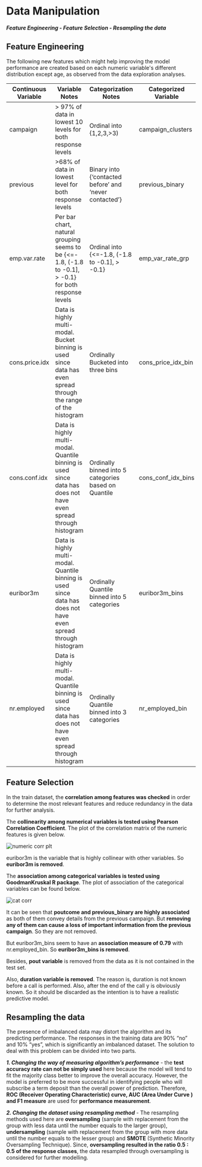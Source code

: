 # Data Manipulation
**_Feature Engineering - Feature Selection - Resampling the data_**

## Feature Engineering
The following new features which might help improving the model performance are created based on each numeric variable's different 
distribution except age, as observed from the data exploration analyses.

| Continuous Variable | Variable Notes | Categorization Notes | Categorized Variable |
| ------------------- | -------------- | -------------------- | -------------------- |
| campaign | > 97% of data in lowest 10 levels for both response levels | Ordinal into {1,2,3,>3) | campaign_clusters |
| previous | >68% of data in lowest level for both response levels | Binary into {‘contacted before’ and ‘never contacted’} | previous_binary |
| emp.var.rate | Per bar chart, natural grouping seems to be {<=- 1.8, (-1.8 to -0.1], > -0.1} for both response levels | Ordinal into {<=-1.8, (-1.8 to -0.1], > -0.1} | emp_var_rate_grp |
| cons.price.idx | Data is highly multi-modal. Bucket binning is used since data has even spread through the range of the histogram | Ordinally Bucketed into three bins | cons_price_idx_bin |
| cons.conf.idx | Data is highly multi-modal. Quantile binning is used since data has does not have even spread through histogram | Ordinally binned into 5 categories based on Quantile | cons_conf_idx_bins |
| euribor3m | Data is highly multi-modal. Quantile binning is used since data has does not have even spread through histogram | Ordinally Quantile binned into 5 categories | euribor3m_bins |
| nr.employed | Data is highly multi-modal. Quantile binning is used since data has does not have even spread through histogram | Ordinally Quantile binned into 3 categories | nr_employed_bin |

## Feature Selection
In the train dataset, the **correlation among features was checked** in order to determine the most relevant features and reduce redundancy in 
the data for further analysis.

The **collinearity among numerical variables is tested using Pearson Correlation Coefficient**. The plot of the correlation matrix of the numeric 
features is given below.

![numeric corr plt](https://user-images.githubusercontent.com/39884389/42271018-ee9b5562-7f9f-11e8-9659-ed0abc49bbbd.jpeg)

euribor3m is the variable that is highly collinear with other variables. So **euribor3m is removed**.

The **association among categorical variables is tested using GoodmanKruskal R package**. The plot of association of the categorical variables
can be found below.

![cat corr](https://user-images.githubusercontent.com/39884389/42271377-cb192906-7fa0-11e8-87cf-b1a02541550d.jpeg)

It can be seen that **poutcome and previous_binary are highly associated** as both of them convey details from the previous campaign. But 
**removing any of them can cause a loss of important information from the previous campaign**. So they are not removed.

But euribor3m_bins seem to have an **association measure of 0.79** with nr.employed_bin. So **euribor3m_bins is removed**.

Besides, **pout variable** is removed from the data as it is not contained in the test set.

Also, **duration variable is removed**. The reason is, duration is not known before a call is performed. Also, after the end of the call y is obviously known. 
So it should be discarded as the intention is to have a realistic predictive model.

## Resampling the data

The presence of imbalanced data may distort the algorithm and its predicting performance. The responses in the training data are 90% 
“no” and 10% “yes”, which is significantly an imbalanced dataset. The solution to deal with this problem can be divided into two parts.

**_1. Changing the way of measuring algorithm’s performance_** -  the **test accuracy rate can not be simply used** here because the model
will tend to fit the majority class better to improve the overall accuracy. However, the model is preferred to be more successful in 
identifying people who will subscribe a term deposit than the overall power of prediction. Therefore, **ROC (Receiver Operating
Characteristic) curve, AUC (Area Under Curve ) and F1 measure** are used for **performance measurement**.

**_2. Changing the dataset using resampling method_** - The resampling methods used here are **oversampling**
(sample with replacement from the group with less data until the number equals to the larger group), **undersampling**
(sample with replacement from the group with more data until the number equals to the lesser group) and **SMOTE** 
(Synthetic Minority Oversampling Technique). Since, **oversampling resulted in the ratio 0.5 : 0.5 of the response classes**, 
the data resampled through oversampling is considered for further modelling.

 
 
